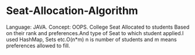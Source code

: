 # Seat-Allocation-Algorithm
Language: JAVA. Concept: OOPS. College Seat Allocated to students Based on their rank and preferences.And type of Seat to which student applied.I used HashMap, Sets etc.O(n*m) n is number of students and m means preferences allowed to fill.
